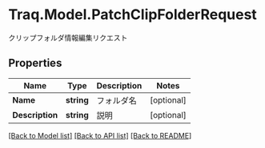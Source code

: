 # Traq.Model.PatchClipFolderRequest
クリップフォルダ情報編集リクエスト

## Properties

Name | Type | Description | Notes
------------ | ------------- | ------------- | -------------
**Name** | **string** | フォルダ名 | [optional] 
**Description** | **string** | 説明 | [optional] 

[[Back to Model list]](../../README.md#documentation-for-models) [[Back to API list]](../../README.md#documentation-for-api-endpoints) [[Back to README]](../../README.md)

